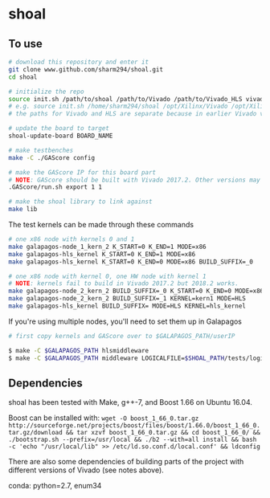 # shoal

## To use

```bash
# download this repository and enter it
git clone www.github.com/sharm294/shoal.git
cd shoal

# initialize the repo
source init.sh /path/to/shoal /path/to/Vivado /path/to/Vivado_HLS vivado_version hls_version
# e.g. source init.sh /home/sharm294/shoal /opt/Xilinx/Vivado /opt/Xilinx/Vivado 2019.1 2019.1
# the paths for Vivado and HLS are separate because in earlier Vivado versions, HLS and Vivado were installed in different directories.

# update the board to target
shoal-update-board BOARD_NAME

# make testbenches
make -C ./GAScore config

# make the GAScore IP for this board part
# NOTE: GAScore should be built with Vivado 2017.2. Other versions may not work. For example, 2018.2 doesn't work.
.GAScore/run.sh export 1 1

# make the shoal library to link against
make lib
```

The test kernels can be made through these commands

```bash
# one x86 node with kernels 0 and 1
make galapagos-node_1_kern_2 K_START=0 K_END=1 MODE=x86
make galapagos-hls_kernel K_START=0 K_END=1 MODE=x86
make galapagos-hls_kernel K_START=0 K_END=0 MODE=x86 BUILD_SUFFIX=_0

# one x86 node with kernel 0, one HW node with kernel 1
# NOTE: kernels fail to build in Vivado 2017.2 but 2018.2 works.
make galapagos-node_2_kern_2 BUILD_SUFFIX=_0 K_START=0 K_END=0 MODE=x86
make galapagos-node_2_kern_2 BUILD_SUFFIX=_1 KERNEL=kern1 MODE=HLS
make galapagos-hls_kernel BUILD_SUFFIX= MODE=HLS KERNEL=hls_kernel

```

If you're using multiple nodes, you'll need to set them up in Galapagos

```bash
# first copy kernels and GAScore over to $GALAPAGOS_PATH/userIP

$ make -C $GALAPAGOS_PATH hlsmiddleware
$ make -C $GALAPAGOS_PATH middleware LOGICALFILE=$SHOAL_PATH/tests/logical.json MAPFILE=$SHOAL_PATH/tests/map.json PROJECTNAME=<some name>
```


## Dependencies

shoal has been tested with Make, g++-7, and Boost 1.66 on Ubuntu 16.04.

Boost can be installed with:
`wget -O boost_1_66_0.tar.gz http://sourceforge.net/projects/boost/files/boost/1.66.0/boost_1_66_0.tar.gz/download && tar xzvf boost_1_66_0.tar.gz && cd boost_1_66_0/ && ./bootstrap.sh --prefix=/usr/local && ./b2 --with=all install && bash -c 'echo "/usr/local/lib" >> /etc/ld.so.conf.d/local.conf' && ldconfig`

There are also some dependencies of building parts of the project with different versions of Vivado (see notes above).

conda: python=2.7, enum34
